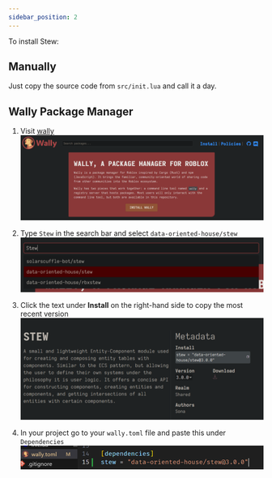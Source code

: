 ```yaml
---
sidebar_position: 2
---
```


To install Stew:

## Manually

Just copy the source code from `src/init.lua` and call it a day.

## Wally Package Manager

1. Visit [wally](https://wally.run)
![The Wally Website Homepage](/WallyStep1.png)

2. Type `Stew` in the search bar and select `data-oriented-house/stew`
![Search Results](/WallyStep2.png)

3. Click the text under **Install** on the right-hand side to copy the most recent version
![Copying Most Recent Version](/WallyStep3.png)

4. In your project go to your `wally.toml` file and paste this under `Dependencies`
![Pasting Into wally.toml File](/WallyStep4.png)